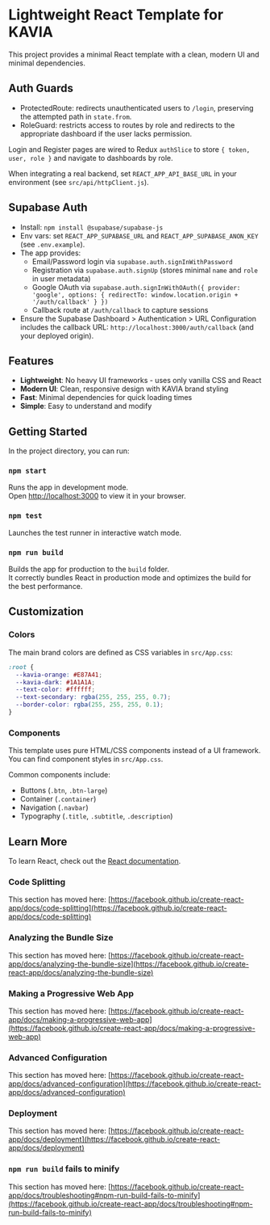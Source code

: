 # Lightweight React Template for KAVIA

This project provides a minimal React template with a clean, modern UI and minimal dependencies.

## Auth Guards

- ProtectedRoute: redirects unauthenticated users to `/login`, preserving the attempted path in `state.from`.
- RoleGuard: restricts access to routes by role and redirects to the appropriate dashboard if the user lacks permission.

Login and Register pages are wired to Redux `authSlice` to store `{ token, user, role }` and navigate to dashboards by role.

When integrating a real backend, set `REACT_APP_API_BASE_URL` in your environment (see `src/api/httpClient.js`).

## Supabase Auth
- Install: `npm install @supabase/supabase-js`
- Env vars: set `REACT_APP_SUPABASE_URL` and `REACT_APP_SUPABASE_ANON_KEY` (see `.env.example`).
- The app provides:
  - Email/Password login via `supabase.auth.signInWithPassword`
  - Registration via `supabase.auth.signUp` (stores minimal `name` and `role` in user metadata)
  - Google OAuth via `supabase.auth.signInWithOAuth({ provider: 'google', options: { redirectTo: window.location.origin + '/auth/callback' } })`
  - Callback route at `/auth/callback` to capture sessions
- Ensure the Supabase Dashboard > Authentication > URL Configuration includes the callback URL: `http://localhost:3000/auth/callback` (and your deployed origin).

## Features

- **Lightweight**: No heavy UI frameworks - uses only vanilla CSS and React
- **Modern UI**: Clean, responsive design with KAVIA brand styling
- **Fast**: Minimal dependencies for quick loading times
- **Simple**: Easy to understand and modify

## Getting Started

In the project directory, you can run:

### `npm start`

Runs the app in development mode.\
Open [http://localhost:3000](http://localhost:3000) to view it in your browser.

### `npm test`

Launches the test runner in interactive watch mode.

### `npm run build`

Builds the app for production to the `build` folder.\
It correctly bundles React in production mode and optimizes the build for the best performance.

## Customization

### Colors

The main brand colors are defined as CSS variables in `src/App.css`:

```css
:root {
  --kavia-orange: #E87A41;
  --kavia-dark: #1A1A1A;
  --text-color: #ffffff;
  --text-secondary: rgba(255, 255, 255, 0.7);
  --border-color: rgba(255, 255, 255, 0.1);
}
```

### Components

This template uses pure HTML/CSS components instead of a UI framework. You can find component styles in `src/App.css`. 

Common components include:
- Buttons (`.btn`, `.btn-large`)
- Container (`.container`)
- Navigation (`.navbar`)
- Typography (`.title`, `.subtitle`, `.description`)

## Learn More

To learn React, check out the [React documentation](https://reactjs.org/).

### Code Splitting

This section has moved here: [https://facebook.github.io/create-react-app/docs/code-splitting](https://facebook.github.io/create-react-app/docs/code-splitting)

### Analyzing the Bundle Size

This section has moved here: [https://facebook.github.io/create-react-app/docs/analyzing-the-bundle-size](https://facebook.github.io/create-react-app/docs/analyzing-the-bundle-size)

### Making a Progressive Web App

This section has moved here: [https://facebook.github.io/create-react-app/docs/making-a-progressive-web-app](https://facebook.github.io/create-react-app/docs/making-a-progressive-web-app)

### Advanced Configuration

This section has moved here: [https://facebook.github.io/create-react-app/docs/advanced-configuration](https://facebook.github.io/create-react-app/docs/advanced-configuration)

### Deployment

This section has moved here: [https://facebook.github.io/create-react-app/docs/deployment](https://facebook.github.io/create-react-app/docs/deployment)

### `npm run build` fails to minify

This section has moved here: [https://facebook.github.io/create-react-app/docs/troubleshooting#npm-run-build-fails-to-minify](https://facebook.github.io/create-react-app/docs/troubleshooting#npm-run-build-fails-to-minify)
